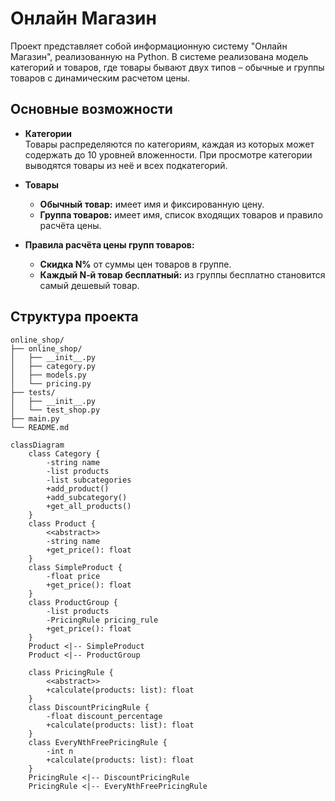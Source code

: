 # Онлайн Магазин

Проект представляет собой информационную систему "Онлайн Магазин", реализованную на Python. В системе реализована модель категорий и товаров, где товары бывают двух типов – обычные и группы товаров с динамическим расчетом цены.

## Основные возможности

- **Категории**  
  Товары распределяются по категориям, каждая из которых может содержать до 10 уровней вложенности. При просмотре категории выводятся товары из неё и всех подкатегорий.

- **Товары**  
  - **Обычный товар:** имеет имя и фиксированную цену.  
  - **Группа товаров:** имеет имя, список входящих товаров и правило расчёта цены.

- **Правила расчёта цены групп товаров:**  
  - **Скидка N%** от суммы цен товаров в группе.  
  - **Каждый N‑й товар бесплатный:** из группы бесплатно становится самый дешевый товар.

## Структура проекта
````
online_shop/
├── online_shop/
│   ├── __init__.py
│   ├── category.py
│   ├── models.py
│   └── pricing.py
├── tests/
│   ├── __init__.py
│   └── test_shop.py
├── main.py
└── README.md
````

```mermaid
classDiagram
    class Category {
        -string name
        -list products
        -list subcategories
        +add_product()
        +add_subcategory()
        +get_all_products()
    }
    class Product {
        <<abstract>>
        -string name
        +get_price(): float
    }
    class SimpleProduct {
        -float price
        +get_price(): float
    }
    class ProductGroup {
        -list products
        -PricingRule pricing_rule
        +get_price(): float
    }
    Product <|-- SimpleProduct
    Product <|-- ProductGroup

    class PricingRule {
        <<abstract>>
        +calculate(products: list): float
    }
    class DiscountPricingRule {
        -float discount_percentage
        +calculate(products: list): float
    }
    class EveryNthFreePricingRule {
        -int n
        +calculate(products: list): float
    }
    PricingRule <|-- DiscountPricingRule
    PricingRule <|-- EveryNthFreePricingRule

